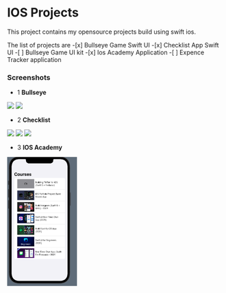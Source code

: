 # IOS Projects

This project contains my opensource projects build using swift ios.

The list of projects are -[x] Bullseye Game Swift UI -[x] Checklist App Swift UI -[ ] Bullseye Game UI kit -[x] Ios Academy Application -[ ] Expence Tracker application

### Screenshots

- 1 **Bullseye**

<img src="screenshots/bullseye1.png" width="300">
<img src="screenshots/bullseye2.png" width="300">

- 2 **Checklist**

<img src="screenshots/checklist1.png" height="300">
<img src="screenshots/checklist2.png" height="300">
<img src="screenshots/checklist3.png" height="300">

- 3 **IOS Academy**

<img src="screenshots/ios_academy1.png" height="300">
